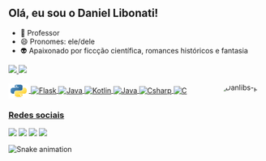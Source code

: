 ## Olá, eu sou o Daniel Libonati!


- 🔭 Professor
- 😄 Pronomes: ele/dele
- 👽 Apaixonado por ficcção científica, romances históricos e fantasia

<div>
  <a href="https://github.com/danlibs">
  <img height="180cm" src="https://github-readme-stats.vercel.app/api?username=danlibs&show_icons=true&theme=tokyonight&includ_all_commits=true&count_private=true"/>
  <img height="180cm" src="https://github-readme-stats.vercel.app/api/top-langs/?username=danlibs&layout=compact&lang_count=16&theme=tokyonight"/>
</div>
  
<div style="display: inline_block"><br>
  <img align="center" alt="Python" height="30" width="40" src="https://raw.githubusercontent.com/devicons/devicon/master/icons/python/python-original.svg">
  <img align="center" alt="Flask"  height="30" width="40" src="https://cdn.jsdelivr.net/gh/devicons/devicon/icons/flask/flask-original.svg">
  <img align="center" alt="Java"   height="30" width="40" src="https://cdn.jsdelivr.net/gh/devicons/devicon/icons/android/android-original.svg">
  <img align="center" alt="Kotlin" height="30" width="40" src="https://cdn.jsdelivr.net/gh/devicons/devicon/icons/kotlin/kotlin-original.svg">
  <img align="center" alt="Java"   height="30" width="40" src="https://cdn.jsdelivr.net/gh/devicons/devicon/icons/java/java-original.svg">
  <img align="center" alt="Csharp" height="30" width="40" src="https://cdn.jsdelivr.net/gh/devicons/devicon/icons/unity/unity-original.svg">
  <img align="center" alt="C" height="30" width="40" src="https://cdn.jsdelivr.net/gh/devicons/devicon/icons/c/c-original.svg">

  <img align="right" alt="Danlibs-pic" height="150" style="border-radius:50px;" src="https://scontent.fbel1-1.fna.fbcdn.net/v/t1.6435-9/91248323_3621806427893122_5938206742474129408_n.jpg?_nc_cat=111&ccb=1-5&_nc_sid=174925&_nc_eui2=AeH7tN1BpDP0Sm9t-iWzSZax9pbLBm6FSgv2lssGboVKC-L4lDXCNabQWWzJYbBj-k13MA2GVoHPbHXd1uGKmzr4&_nc_ohc=KMGMVDtCMnwAX9YI-Jg&tn=OOLUuHR-nkdWmCvg&_nc_ht=scontent.fbel1-1.fna&oh=00_AT9MHs04bapklX3AKFp7cRdnIUBfSy6j0OVeepms9zKoTg&oe=62182C6D">
</div>

### Redes sociais
          
<div> 
  <a href="https://www.linkedin.com/in/daniel-libonati-gomes/" target="_blank"><img src="https://img.shields.io/badge/-LinkedIn-%230077B5?style=for-the-badge&logo=linkedin&logoColor=white" target="_blank"></a> 
  <a href="https://www.facebook.com/daniel.libonati.16/" target="_blank"><img src="https://img.shields.io/badge/Facebook-1877F2?style=for-the-badge&logo=facebook&logoColor=white" target="_blank"></a> 
  <a href="https://twitter.com/daniel_libonati" target="_blank"><img src="https://img.shields.io/badge/Twitter-1DA1F2?style=for-the-badge&logo=twitter&logoColor=white" target="_blank"></a> 
  <a href = "mailto:danlibs00@gmail.com"><img src="https://img.shields.io/badge/Gmail-D14836?style=for-the-badge&logo=gmail&logoColor=white" target="_blank"></a>
</div>
  
![Snake animation](https://github.com/danlibs/danlibs/blob/output/github-contribution-grid-snake.svg)

